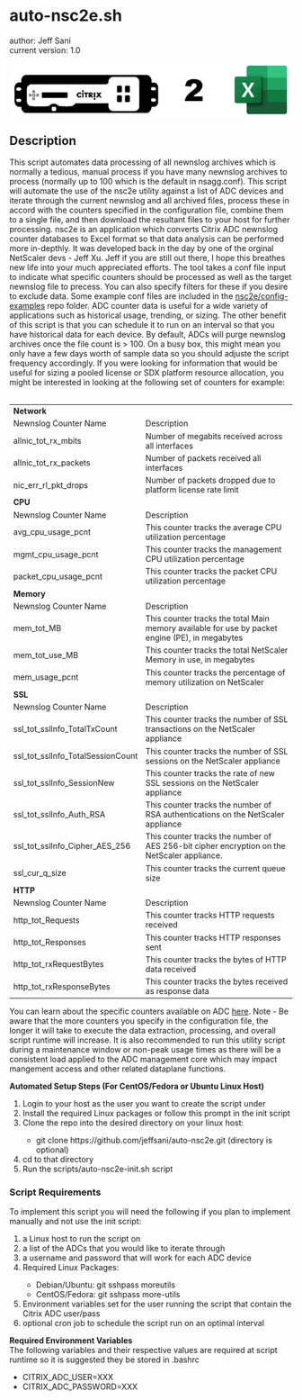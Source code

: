 # auto-nsc2e.sh
author: Jeff Sani</br>
current version: 1.0</br>

<img src="nsc2e.png" style="display:block; margin-left: auto; margin-right: auto;">
<h2>Description</h2>
This script automates data processing of all newnslog archives which is normally a tedious, manual process if you have many newnslog archives to process (normally up to 100 which is the default in nsagg.conf).  This script will automate the use of the nsc2e utility against a list of ADC devices and iterate through the current newnslog and all archived files, process these in accord with the counters specified in the configuration file, combine them to a single file, and then download the resultant files to your host for further processing.  nsc2e is an application which converts Citrix ADC newnslog counter databases to Excel format so that data analysis can be performed more in-depthly.  It was developed back in the day by one of the orginal NetScaler devs - Jeff Xu.  Jeff if you are still out there, I hope this breathes new life into your much appreciated efforts.  The tool takes a conf file input to indicate what specific counters should be processed as well as the target newnslog file to precess.  You can also specify filters for these if you desire to exclude data.  Some example conf files are included in the <a href="nsc2e/config-examples">nsc2e/config-examples</a> repo folder.  ADC counter data is useful for a wide variety of applications such as historical usage, trending, or sizing.  The other benefit of this script is that you can schedule it to run on an interval so that you have historical data for each device.  By default, ADCs will purge newnslog archives once the file count is > 100. On a busy box, this might mean you only have a few days worth of sample data so you should adjuste the script frequency accordingly. If you were looking for information that would be useful for sizing a pooled license or SDX platform resource allocation, you might be interested in looking at the following set of counters for example:
</br></br>
<table>
  <tr><td colspan="2"><strong>Network</strong></td></tr>
  <td>Newnslog Counter Name</td><td>Description</td>
  <tr><td>allnic_tot_rx_mbits</td><td>Number of megabits received across all interfaces</td></tr>
  <tr><td>allnic_tot_rx_packets</td><td>Number of packets received all interfaces</td></tr>
  <tr><td>nic_err_rl_pkt_drops</td><td>Number of packets dropped due to platform license rate limit</td></tr>
  <tr><td colspan="2"><strong>CPU</strong></td></tr>
  <td>Newnslog Counter Name</td><td>Description</td>
  <tr><td>avg_cpu_usage_pcnt</td><td>This counter tracks the average CPU utilization percentage</td></tr>
  <tr><td>mgmt_cpu_usage_pcnt</td><td> 	This counter tracks the management CPU utilization percentage</td></tr>
  <tr><td>packet_cpu_usage_pcnt</td><td>This counter tracks the packet CPU utilization percentage</td></tr>
  <tr><td colspan="2"><strong>Memory</strong></td></tr>
  <td>Newnslog Counter Name</td><td>Description</td>
  <tr><td>mem_tot_MB</td><td>This counter tracks the total Main memory available for use by packet engine (PE), in megabytes</td></tr>
  <tr><td>mem_tot_use_MB</td><td>This counter tracks the total NetScaler Memory in use, in megabytes</td></tr>
  <tr><td>mem_usage_pcnt</td><td>This counter tracks the percentage of memory utilization on NetScaler</td></tr>
  <tr><td colspan="2"><strong>SSL</strong></td></tr>
  <td>Newnslog Counter Name</td><td>Description</td>
  <tr><td>ssl_tot_sslInfo_TotalTxCount</td><td>This counter tracks the number of SSL transactions on the NetScaler appliance</td></tr>
  <tr><td>ssl_tot_sslInfo_TotalSessionCount</td><td>This counter tracks the number of SSL sessions on the NetScaler appliance</td></tr>
  <tr><td>ssl_tot_sslInfo_SessionNew</td><td>This counter tracks the rate of new SSL sessions on the NetScaler appliance</td></tr> 
  <tr><td>ssl_tot_sslInfo_Auth_RSA</td><td>This counter tracks the number of RSA authentications on the NetScaler appliance</td></tr>
  <tr><td>ssl_tot_sslInfo_Cipher_AES_256</td><td>This counter tracks the number of AES 256-bit cipher encryption on the NetScaler appliance.</td></tr>
  <tr><td>ssl_cur_q_size</td><td>This counter tracks the current queue size</td></tr>
  <tr><td colspan="2"><strong>HTTP</strong></td></tr>
  <td>Newnslog Counter Name</td><td>Description</td>
  <tr><td>http_tot_Requests</td><td>This counter tracks HTTP requests received</td></tr>
  <tr><td>http_tot_Responses</td><td>This counter tracks HTTP responses sent</td></tr>
  <tr><td>http_tot_rxRequestBytes</td><td>This counter tracks the bytes of HTTP data received</td></tr>
  <tr><td>http_tot_rxResponseBytes</td><td>This counter tracks the bytes received as response data</td></tr>
</table>

You can learn about the specific counters available on ADC <a href="https://support.citrix.com/search/#/All%20Products?ct=All%20types&searchText=adc%20counters&sortBy=Relevance&pageIndex=1">here</a>. Note - Be aware that the more counters you specify in the configuration file, the longer it will take to execute the data extraction, processing, and overall script runtime will increase.  It is also recommended to run this utility script during a maintenance window or non-peak usage times as there will be a consistent load applied to the ADC management core which may impact mangement access and other related dataplane functions.

<strong>Automated Setup Steps (For CentOS/Fedora or Ubuntu Linux Host)</strong></br>
<ol type="1">
   <li>Login to your host as the user you want to create the script under</li>
   <li>Install the required Linux packages or follow this prompt in the init script</li>
   <li>Clone the repo into the desired directory on your linux host:</li>
      <ul><li>git clone https://github.com/jeffsani/auto-nsc2e.git <directory> (directory is optional)</li></ul>
   <li>cd to that directory</li>
   <li>Run the scripts/auto-nsc2e-init.sh script</li>
</ol>

<h3>Script Requirements</strong></h3>
To implement this script you will need the following if you plan to implement manually and not use the init script:
<ol type="1">
   <li>a Linux host to run the script on</li>
  <li>a list of the ADCs that you would like to iterate through</li>
  <li>a username and password that will work for each ADC device</li>
   <li>Required Linux Packages:</li>
       <ul>
          <li>Debian/Ubuntu: git sshpass moreutils</li>
          <li>CentOS/Fedora: git sshpass more-utils</li>
       </ul>
   <li>Environment variables set for the user running the script that contain the Citrix ADC user/pass</li>
   <li>optional cron job to schedule the script run on an optimal interval</li>
</ol>

<strong>Required Environment Variables</strong></br>
The following variables and their respective values are required at script runtime so it is suggested they be stored in .bashrc
<ul>
   <li>CITRIX_ADC_USER=XXX</li>
   <li>CITRIX_ADC_PASSWORD=XXX</li>
</ul>

